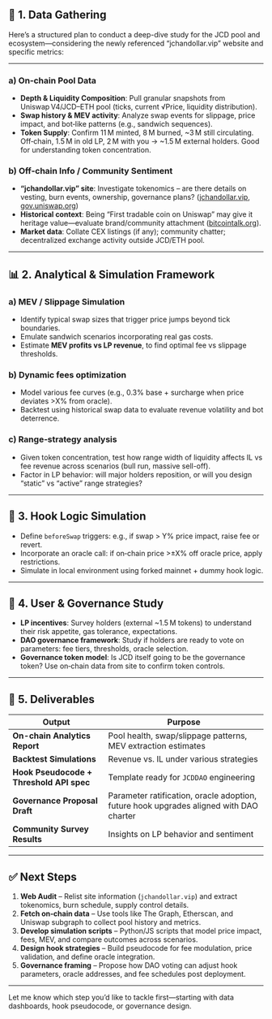 ## 🧩 1. Data Gathering

Here’s a structured plan to conduct a deep-dive study for the JCD pool and ecosystem—considering the newly referenced “jchandollar.vip” website and specific metrics:

---
### a) On‑chain Pool Data

* **Depth & Liquidity Composition**: Pull granular snapshots from Uniswap V4/JCD–ETH pool (ticks, current √Price, liquidity distribution).
* **Swap history & MEV activity**: Analyze swap events for slippage, price impact, and bot‑like patterns (e.g., sandwich sequences).
* **Token Supply**: Confirm 11 M minted, 8 M burned, \~3 M still circulating. Off‑chain, 1.5 M in old LP, 2 M with you → \~1.5 M external holders. Good for understanding token concentration.

### b) Off‑chain Info / Community Sentiment

* **“jchandollar.vip” site**: Investigate tokenomics – are there details on vesting, burn events, ownership, governance plans? ([jchandollar.vip][1], [gov.uniswap.org][2])
* **Historical context**: Being “First tradable coin on Uniswap” may give it heritage value—evaluate brand/community attachment ([bitcointalk.org][3]).
* **Market data**: Collate CEX listings (if any); community chatter; decentralized exchange activity outside JCD/ETH pool.

---

## 📊 2. Analytical & Simulation Framework

### a) MEV / Slippage Simulation

* Identify typical swap sizes that trigger price jumps beyond tick boundaries.
* Emulate sandwich scenarios incorporating real gas costs.
* Estimate **MEV profits vs LP revenue**, to find optimal fee vs slippage thresholds.

### b) Dynamic fees optimization

* Model various fee curves (e.g., 0.3% base + surcharge when price deviates >X% from oracle).
* Backtest using historical swap data to evaluate revenue volatility and bot deterrence.

### c) Range‑strategy analysis

* Given token concentration, test how range width of liquidity affects IL vs fee revenue across scenarios (bull run, massive sell-off).
* Factor in LP behavior: will major holders reposition, or will you design “static” vs “active” range strategies?

---

## 🔧 3. Hook Logic Simulation

* Define `beforeSwap` triggers: e.g., if swap > Y% price impact, raise fee or revert.
* Incorporate an oracle call: if on‑chain price >±X% off oracle price, apply restrictions.
* Simulate in local environment using forked mainnet + dummy hook logic.

---

## 🧪 4. User & Governance Study

* **LP incentives**: Survey holders (external \~1.5 M tokens) to understand their risk appetite, gas tolerance, expectations.
* **DAO governance framework**: Study if holders are ready to vote on parameters: fee tiers, thresholds, oracle selection.
* **Governance token model**: Is JCD itself going to be the governance token? Use on‑chain data from site to confirm token controls.

---

## 📄 5. Deliverables

| Output                                   | Purpose                                                                                |
| ---------------------------------------- | -------------------------------------------------------------------------------------- |
| **On-chain Analytics Report**            | Pool health, swap/slippage patterns, MEV extraction estimates                          |
| **Backtest Simulations**                 | Revenue vs. IL under various strategies                                                |
| **Hook Pseudocode + Threshold API spec** | Template ready for `JCDDAO` engineering                                                |
| **Governance Proposal Draft**            | Parameter ratification, oracle adoption, future hook upgrades aligned with DAO charter |
| **Community Survey Results**             | Insights on LP behavior and sentiment                                                  |

---

## ✅ Next Steps

1. **Web Audit** – Relist site information (`jchandollar.vip`) and extract tokenomics, burn schedule, supply control details.
2. **Fetch on‑chain data** – Use tools like The Graph, Etherscan, and Uniswap subgraph to collect pool history and metrics.
3. **Develop simulation scripts** – Python/JS scripts that model price impact, fees, MEV, and compare outcomes across scenarios.
4. **Design hook strategies** – Build pseudocode for fee modulation, price validation, and define oracle integration.
5. **Governance framing** – Propose how DAO voting can adjust hook parameters, oracle addresses, and fee schedules post deployment.

---

Let me know which step you’d like to tackle first—starting with data dashboards, hook pseudocode, or governance design.

[1]: https://jchandollar.vip/?utm_source=chatgpt.com "J Chan Dollar"
[2]: https://gov.uniswap.org/t/deploy-uniswap-v3-on-avalanche/20587?utm_source=chatgpt.com "Deploy Uniswap v3 on Avalanche ..."
[3]: https://bitcointalk.org/index.php?topic=5471409.0&utm_source=chatgpt.com "First tradable coin on uniswap!!! Defi history in the making! - Bitcointalk"
